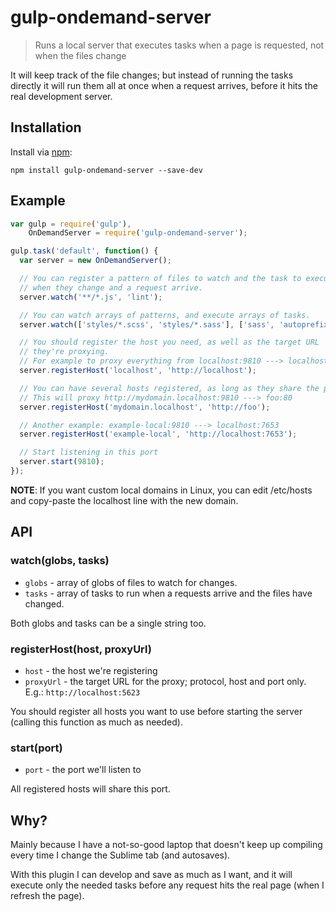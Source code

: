
# gulp-ondemand-server

> Runs a local server that executes tasks when a page is requested, not when the files change

It will keep track of the file changes; but instead of running the tasks directly it will run them all at once when a request arrives, before it hits the real development server.

## Installation

Install via [npm](https://npmjs.org/package/gulp-ondemand-server):

```
npm install gulp-ondemand-server --save-dev
```


## Example

```js
var gulp = require('gulp'),
    OnDemandServer = require('gulp-ondemand-server');

gulp.task('default', function() {
  var server = new OnDemandServer();

  // You can register a pattern of files to watch and the task to execute
  // when they change and a request arrive.
  server.watch('**/*.js', 'lint');

  // You can watch arrays of patterns, and execute arrays of tasks.
  server.watch(['styles/*.scss', 'styles/*.sass'], ['sass', 'autoprefixer']);

  // You should register the host you need, as well as the target URL
  // they're proxying.
  // For example to proxy everything from localhost:9810 ---> localhost:80
  server.registerHost('localhost', 'http://localhost');

  // You can have several hosts registered, as long as they share the proxy port
  // This will proxy http://mydomain.localhost:9810 ---> foo:80
  server.registerHost('mydomain.localhost', 'http://foo');

  // Another example: example-local:9810 ---> localhost:7653
  server.registerHost('example-local', 'http://localhost:7653');

  // Start listening in this port
  server.start(9810);
});
```

**NOTE**: If you want custom local domains in Linux, you can edit /etc/hosts and copy-paste the localhost line with the new domain.


## API

### watch(globs, tasks)

 * `globs` - array of globs of files to watch for changes.
 * `tasks` - array of tasks to run when a requests arrive and the files have changed.

Both globs and tasks can be a single string too.

### registerHost(host, proxyUrl)

  * `host` - the host we're registering
  * `proxyUrl` - the target URL for the proxy; protocol, host and port only. E.g.: `http://localhost:5623`

You should register all hosts you want to use before starting the server (calling this function as much as needed).

### start(port)

 * `port` - the port we'll listen to

All registered hosts will share this port.



## Why?

Mainly because I have a not-so-good laptop that doesn't keep up compiling every time I change the Sublime tab (and autosaves).

With this plugin I can develop and save as much as I want, and it will execute only the needed tasks before any request hits the real page (when I refresh the page).
